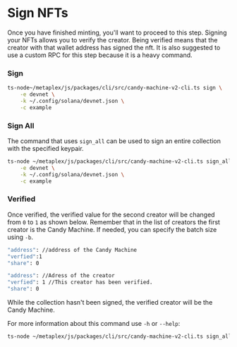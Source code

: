 # Sign NFTs

Once you have finished minting, you'll want to proceed to this step. Signing your NFTs allows you to verify the creator. Being verified means that the creator with that wallet address has signed the nft.
It is also suggested to use a custom RPC for this step because it is a heavy command.

### Sign

```bash
ts-node~/metaplex/js/packages/cli/src/candy-machine-v2-cli.ts sign \
    -e devnet \
    -k ~/.config/solana/devnet.json \
    -c example
```

### Sign All

The command that uses `sign_all` can be used to sign an entire collection with the specified keypair.

```bash
ts-node ~/metaplex/js/packages/cli/src/candy-machine-v2-cli.ts sign_all \
    -e devnet \
    -k ~/.config/solana/devnet.json \
    -c example
```

### Verified

Once verified, the verified value for the second creator will be changed from `0` to `1` as shown below. Remember that in the list of creators the first creator is the Candy Machine. If needed, you can specify the batch size using `-b`.

```bash
"address": //address of the Candy Machine
"verfied":1
"share": 0

"address": //Adress of the creator
"verfied": 1 //This creator has been verified.
"share": 0
```
While the collection hasn't been signed, the verified creator will be the Candy Machine.

For more information about this command use `-h` or `--help`:
```bash
ts-node ~/metaplex/js/packages/cli/src/candy-machine-v2-cli.ts sign_all -h
```
